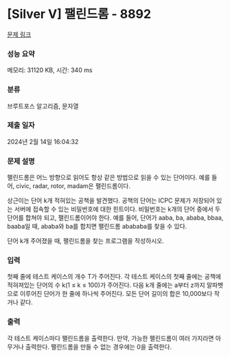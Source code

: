 # [Silver V] 팰린드롬 - 8892 

[문제 링크](https://www.acmicpc.net/problem/8892) 

### 성능 요약

메모리: 31120 KB, 시간: 340 ms

### 분류

브루트포스 알고리즘, 문자열

### 제출 일자

2024년 2월 14일 16:04:32

### 문제 설명

<p>팰린드롬은 어느 방향으로 읽어도 항상 같은 방법으로 읽을 수 있는 단어이다. 예를 들어, civic, radar, rotor, madam은 팰린드롬이다.</p>

<p>상근이는 단어 k개 적혀있는 공책을 발견했다. 공책의 단어는 ICPC 문제가 저장되어 있는 서버에 접속할 수 있는 비밀번호에 대한 힌트이다. 비밀번호는 k개의 단어 중에서 두 단어를 합쳐야 되고, 팰린드롬이어야 한다. 예를 들어, 단어가 aaba, ba, ababa, bbaa, baaba일 때, ababa와 ba를 합치면 팰린드롬 abababa를 찾을 수 있다.</p>

<p>단어 k개 주어졌을 때, 팰린드롬을 찾는 프로그램을 작성하시오.</p>

### 입력 

 <p>첫째 줄에 테스트 케이스의 개수 T가 주어진다. 각 테스트 케이스의 첫째 줄에는 공책에 적혀져있는 단어의 수 k(1 ≤ k ≤ 100)가 주어진다. 다음 k개 줄에는 a부터 z까지 알파벳으로 이루어진 단어가 한 줄에 하나씩 주어진다. 모든 단어 길이의 합은 10,000보다 작거나 같다.</p>

### 출력 

 <p>각 테스트 케이스마다 팰린드롬을 출력한다. 만약, 가능한 팰린드롬이 여러 가지라면 아무거나 출력한다. 팰린드롬을 만들 수 없는 경우에는 0을 출력한다.</p>

